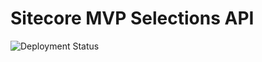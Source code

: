 # Sitecore MVP Selections API
<img src="https://vsrm.dev.azure.com/iva-sitecore/_apis/public/Release/badge/8beacf1d-5967-406b-8c62-b3090af96d35/1/1" alt="Deployment Status"/>